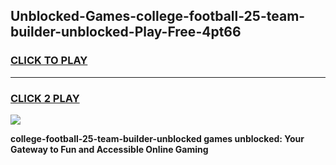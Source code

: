 
## Unblocked-Games-college-football-25-team-builder-unblocked-Play-Free-4pt66
<h3>
<a href="https://premium76.site?title=college-football-25-team-builder-unblocked&ref=23A">CLICK TO PLAY</a></h3>
<hr>

<h3>
<a href="https://premium76.site?title=college-football-25-team-builder-unblocked&ref=23A">CLICK 2 PLAY</a>
  
</h3>

<a href="https://premium76.site?title=college-football-25-team-builder-unblocked&ref=23A"><img src="https://clearcache.store/games.png"></a>


**college-football-25-team-builder-unblocked games unblocked: Your Gateway to Fun and Accessible Online Gaming**
